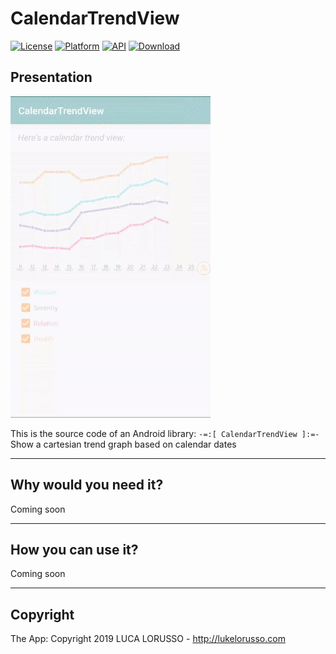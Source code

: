 CalendarTrendView
=================

[![License](https://img.shields.io/badge/License-Apache%202.0-blue.svg)](https://opensource.org/licenses/Apache-2.0) [![Platform](https://img.shields.io/badge/platform-android-green.svg)](http://developer.android.com/index.html) [![API](https://img.shields.io/badge/API-21%2B-brightgreen.svg?style=flat)](https://android-arsenal.com/api?level=21) [![Download](https://api.bintray.com/packages/lukelorusso/maven/com.lukelorusso:calendartrendview/images/download.svg?version=1.1.0) ](https://bintray.com/lukelorusso/maven/com.lukelorusso:calendartrendview/1.1.0/link)

## Presentation ##

![Demo](demo.gif)

This is the source code of an Android library: `-=:[ CalendarTrendView ]:=-`  
Show a cartesian trend graph based on calendar dates

- - -

## Why would you need it? ##

Coming soon  

- - -

## How you can use it? ##

Coming soon  

- - -

## Copyright ##

The App: Copyright 2019 LUCA LORUSSO - http://lukelorusso.com  
